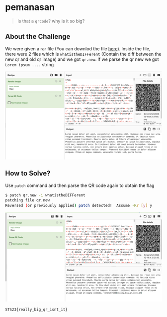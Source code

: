 # pemanasan

> Is that a `qrcode`? why is it so big?

## About the Challenge
We were given a rar file (You can downlod the file [here](pemanasan.rar)). Inside the file, there were 2 files which is `whatistheDIFFerent` (Contain the diff between the new qr and old qr image) and we got `qr.new`. If we parse the qr new we got `Lorem ipsum ....` string

![preview](images/preview.png)

## How to Solve?
Use `patch` command and then parse the QR code again to obtain the flag

```bash
$ patch qr.new -i whatistheDIFFerent 
patching file qr.new
Reversed (or previously applied) patch detected!  Assume -R? [y] y
```
![flag](images/flag.png)

```
STS23{really_big_qr_isnt_it}
```